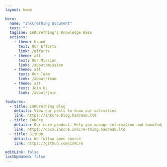```yaml
---
layout: home

hero:
  name: "InKCreThing Document"
  text: ""
  tagline: InKCreThing's Knowledge Base
  actions:
    - theme: brand
      text: Our Efforts
      link: /efforts
    - theme: alt
      text: Our Mission
      link: /about/mission
    - theme: alt
      text: Our Team
      link: /about/team
    - theme: alt
      text: Join Us
      link: /about/join

features:
  - title: InKCreThing Blog
    details: View our posts to know our activities
    link: https://inkcre.blog.hadream.ltd
  - title: InKCre
    details: Our core product. Help you manage information and knowledge in one station with amazing efficient
    link: https://docs.inkcre.inkcre-thing.hadream.ltd
  - title: GitHub
    details: We follow open source
    link: https://github.com/InKCre

editLink: false
lastUpdated: false
---
```


